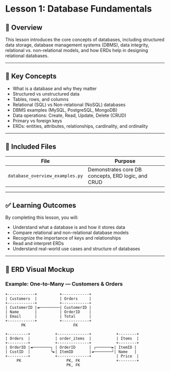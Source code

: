 # Lesson 1: Database Fundamentals

## 📌 Overview
This lesson introduces the core concepts of databases, including structured data storage, database management systems (DBMS), data integrity, relational vs. non-relational models, and how ERDs help in designing relational databases.

---

## 🔑 Key Concepts

- What is a database and why they matter
- Structured vs unstructured data
- Tables, rows, and columns
- Relational (SQL) vs Non-relational (NoSQL) databases
- DBMS examples (MySQL, PostgreSQL, MongoDB)
- Data operations: Create, Read, Update, Delete (CRUD)
- Primary vs foreign keys
- ERDs: entities, attributes, relationships, cardinality, and ordinality

---

## 📂 Included Files

| File                          | Purpose                                             |
|-------------------------------|-----------------------------------------------------|
| `database_overview_examples.py` | Demonstrates core DB concepts, ERD logic, and CRUD |

---

## ✅ Learning Outcomes

By completing this lesson, you will:
- Understand what a database is and how it stores data
- Compare relational and non-relational database models
- Recognize the importance of keys and relationships
- Read and interpret ERDs
- Understand real-world use cases and structure of databases

---

## 🧭 ERD Visual Mockup

### Example: One-to-Many — Customers & Orders

```text
+------------+          +------------+
| Customers  |          | Orders     |
+------------+          +------------+
| CustomerID |◄─────────| CustomerID |
| Name       |          | OrderID    |
| Email      |          | Total      |
+------------+          +------------+
       PK                     FK

+---------+           +--------------+           +--------+
| Orders  |           | order_items  |           | Items  |
+---------+           +--------------+           +--------+
| OrderID |◄────────┐ | OrderID      | ┌───────►| ItemID |
| CustID  |         └►| ItemID       |◄────────┘| Name   |
+---------+           +--------------+           | Price  |
     PK                    PK, FK                +--------+
                           PK, FK

